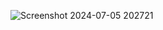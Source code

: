 
![Screenshot 2024-07-05 202721](https://github.com/abhay25v/Puzzle-it-IITP/assets/142715074/458263cc-a5f1-4405-b830-c71a52d2e864)
